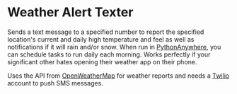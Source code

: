 # Weather Alert Texter

Sends a text message to a specified number to report the specified location's current and daily high temperature and feel as well as notifications if it will rain and/or snow. When run in [PythonAnywhere](https://www.pythonanywhere.com/), you can schedule tasks to run daily each morning. Works perfectly if your significant other hates opening their weather app on their phone.

Uses the API from [OpenWeatherMap](https://openweathermap.org/) for weather reports and needs a [Twilio](https://www.twilio.com/) account to push SMS messages.
